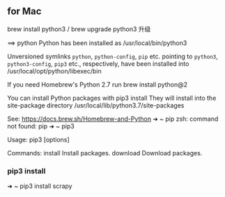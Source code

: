 ## for Mac
brew install python3   / brew upgrade python3 升级

==> python
Python has been installed as
  /usr/local/bin/python3

Unversioned symlinks `python`, `python-config`, `pip` etc. pointing to
`python3`, `python3-config`, `pip3` etc., respectively, have been installed into
  /usr/local/opt/python/libexec/bin

If you need Homebrew's Python 2.7 run
  brew install python@2

You can install Python packages with
  pip3 install <package>
They will install into the site-package directory
  /usr/local/lib/python3.7/site-packages

See: https://docs.brew.sh/Homebrew-and-Python
➜  ~ pip
zsh: command not found: pip
➜  ~ pip3

Usage:
  pip3 <command> [options]

Commands:
  install                     Install packages.
  download                    Download packages.

### pip3 install <package>
➜  ~ pip3 install scrapy